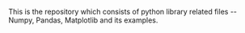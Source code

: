 This is the repository which consists of python library related files -- Numpy, Pandas, Matplotlib and its examples.
